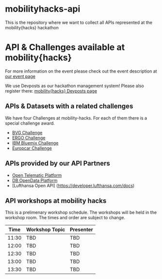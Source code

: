 # mobilityhacks-api
This is the repository where we want to collect all APIs represented at the mobility{hacks} hackathon

# API & Challenges available at mobility{hacks}

For more information on the event please check out the event description at [our event page](http://www.mobility-hacks.de)

We use Devposts as our hackathon management system! Please also register there: [mobility{hacks} Devposts page](http://mobility-hacks.devpost.com/)

## APIs & Datasets with a related challenges
We have four Challenges at mobility-hacks. For each of them there is a special challenge award.

* [BVG Challenge](https://github.com/hackerstolz/mobilityhacks-api/bvg/)
* [ERGO Challenge](https://github.com/hackerstolz/mobilityhacks-api/ergo/)
* [IBM Bluemix Challenge](https://github.com/hackerstolz/mobilityhacks-api/ibm-bluemix/)
* [Europcar Challenge](https://github.com/hackerstolz/mobilityhacks-api/europcar/)


## APIs provided by our API Partners

* [Open Telematic Platform](https://github.com/hackerstolz/mobilityhacks-api/otp/)
* [DB OpenData Platform](http://data.deutschebahn.com/)
* [Lufthansa Open API] (https://developer.lufthansa.com/docs)

## API workshops at mobility hacks

This is a prelimenary workshop schedule. The workshops will be held in the workshop room. The times and order are subject to change.

| Time     | Workshop Topic    | Presenter |
| -------- | ----------------- | --------- |
| 11:30    | TBD               | TBD       |
| 12:00    | TBD               | TBD       |
| 12:30    | TBD               | TBD       |
| 13:00    | TBD               | TBD       |
| 13:30    | TBD               | TBD       |
